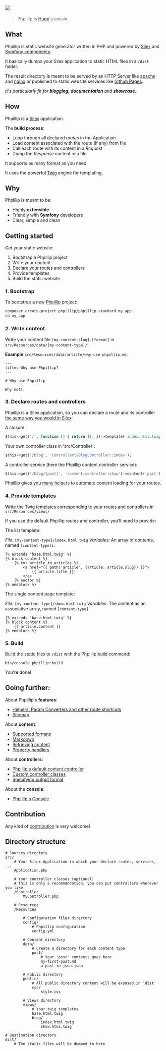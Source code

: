 # ![](http://phpillip.github.io/phpillip.svg)

> Phpillip is [Hugo](https://gohugo.io/)'s cousin.

## What

Phpillip is static website generator written in PHP and powered by [Silex](http://silex.sensiolabs.org/) and [Symfony components](http://symfony.com/doc/current/components/index.html).

It basically dumps your Silex application to static HTML files in a `/dist` folder.

The result directory is meant to be served by an HTTP Server like [apache](http://apache.org) and [nginx](http://www.nginx.com) or published to static website services like [Github Pages](https://pages.github.com/).

*It's particularly fit for __blogging__, __documentation__ and __showcase__.*

## How

Phpillip is a [Silex](http://silex.sensiolabs.org/) application.

The __build process__:
- Loop through all declared _routes_ in the Application
- Load content associated with the route (if any) from file
- Call each route with its content in a _Request_
- Dump the _Response_ content in a file

It supports as many format as you need.

It uses the powerful [Twig](http://twig.sensiolabs.org/) engine for templating.

## Why

Phpillip is meant to be:

- Highly __extensible__
- Friendly with __Symfony__ developers
- Clear, simple and clean

## Getting started

Get your static website:

1. Bootstrap a Phpillip project
2. Write your content
3. Declare your routes and controllers
4. Provide templates
5. Build the static website

### 1. Bootstrap

To bootstrap a new [Phpillip](https://github.com/Phpillip/phpillip) project:

``` bash
composer create-project phpillip/phpillip-standard my_app
cd my_app
```

### 2. Write content

Write your content file `[my-content-slug].[format]` in `src/Resources/data/[my-content-type]/`:

__Example__ `src/Resources/data/article/why-use-phpillip.md`:

```
---
title: Why use Phpillip?
---

# Why use Phpillip

Why not!
```

### 3. Declare routes and controllers

Phpillip is a Silex application, so you can declare a route and its controller [the same way you would in Silex](http://silex.sensiolabs.org/doc/usage.html#routing):

A closure:

``` php
$this->get('/', function () { return []; })->template('index.html.twig');
```

Your own controller class in 'src/Controller':

``` php
$this->get('/blog', 'Controller\\BlogController::index');
```

A controller service (here the Phpillip content controller service):

``` php
$this->get('/blog/{post}', 'content.controller:show')->content('post');
```

Phpillip gives you [many helpers](doc/feature/helpers.md) to automate content loading for your routes.

### 4. Provide templates

Write the Twig templates corresponding to your routes and controllers in `src/Resources/views/`

If you use the default Phpillip routes and controller, you'll need to provide:

The list template:

_File:_ `[my-content-type]/index.html.twig`
_Variables:_ An array of contents, named `[content-type]s`.

``` twig
{% extends 'base.html.twig' %}
{% block content %}
    {% for article in articles %}
        <a href="{{ path('article', {article: article.slug}) }}">
            {{ article.title }}
        </a>
    {% endfor %}
{% endblock %}
```

The single content page template:

_File:_ `[my-content-type]/show.html.twig`
_Variables:_ The content as an associative array, named `[content-type]`.

``` twig
{% extends 'base.html.twig' %}
{% block content %}
    {{ article.content }}
{% endblock %}
```

### 5. Build

Build the static files to `/dist` with the Phpillip build command:

    bin/console phpillip:build

You're done!

## Going further:

About Phpillip's __features__:
- [Helpers: Param Converters and other route shortcuts](doc/feature/helpers.md)
- [Sitemap](doc/feature/sitemap.md)

About __content__:

- [Supported formats](doc/content/formats.md)
- [Markdown](doc/content/markdown.md)
- [Retrieving content](doc/content/retrieving-content.md)
- [Property handlers](doc/content/property-handlers.md)

About __controllers__:

- [Phpillip's default content controller](doc/controller/content.md)
- [Custom controller classes](doc/controller/custom.md)
- [Specifying output format](doc/controller/format.md)

About the __console__:

- [Phpillip's Console](doc/console/commands.md)

## Contribution

Any kind of [contribution](doc/more/contribution.md) is very welcome!

## Directory structure

```
# Sources directory
src/
    # Your Silex Application in which your declare routes, services, ...
    Application.php

    # Your controller classes (optional)
    # This is only a recommandation, you can put controllers wherever you like
    /Controller
        MyController.php

    # Resources
    /Resources

        # Configuration files directory
        config/
            # Phpillip configuration
            config.yml

        # Content directory
        data/
            # Create a directory for each content type
            post/
                # Your 'post' contents goes here
                my-first-post.md
                a-post-in-json.json

        # Public directory
        public/
            # All public directory content will be exposed in 'dist'
            css/
                style.css

        # Views directory
        views/
            # Your twig templates
            base.html.twig
            blog/
                index.html.twig
                show.html.twig

# Destination directory
dist/
    # The static files will be dumped in here

```
